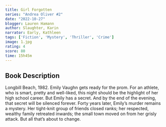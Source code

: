 ```yaml
---
title: Girl Forgotten
series: "Andrea Oliver #2"
date: "2022-10-27"
blogger: Lauren Hamann
author: Slaughter, Karin
narrator: Early, Kathleen
tags: ['Fiction', 'Mystery', 'Thriller', 'Crime']
image: 1.jpg
rating: 4
score: 80
time: 15h45m
---
```



## Book Description

Longbill Beach, 1982. Emily Vaughn gets ready for the prom. For an athlete, who is smart, pretty and well-liked, this night should be the highlight of her high school career. But Emily has a secret. And by the end of the evening, that secret will be silenced forever.
Forty years later, Emily’s murder remains a mystery. Her tight-knit group of friends closed ranks; her respected, wealthy family retreated inwards; the small town moved on from her grisly attack. But all that’s about to change.
